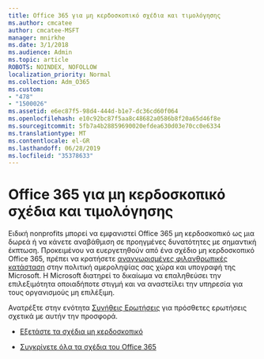 ```yaml
---
title: Office 365 για μη κερδοσκοπικό σχέδια και τιμολόγησης
ms.author: cmcatee
author: cmcatee-MSFT
manager: mnirkhe
ms.date: 3/1/2018
ms.audience: Admin
ms.topic: article
ROBOTS: NOINDEX, NOFOLLOW
localization_priority: Normal
ms.collection: Adm_O365
ms.custom:
- "478"
- "1500026"
ms.assetid: e6ec87f5-98d4-444d-b1e7-dc36cd60f064
ms.openlocfilehash: e10c92bc87f5aa8c48682a0586b8f20a65d46f8e
ms.sourcegitcommit: 5fb7a4b28859690020efdea630d03e70cc0e6334
ms.translationtype: MT
ms.contentlocale: el-GR
ms.lasthandoff: 06/28/2019
ms.locfileid: "35378633"
---
```

# <a name="office-365-for-nonprofit-plans-and-pricing"></a>Office 365 για μη κερδοσκοπικό σχέδια και τιμολόγησης

Ειδική nonprofits μπορεί να εμφανιστεί Office 365 μη κερδοσκοπικό ως μια δωρεά ή να κάνετε αναβάθμιση σε προηγμένες δυνατότητες με σημαντική έκπτωση. Προκειμένου να ευεργετηθούν από ένα σχέδιο μη κερδοσκοπικό Office 365, πρέπει να κρατήσετε [αναγνωρισμένες φιλανθρωπικές κατάσταση](https://go.microsoft.com/fwlink/p/?LinkID=330253) στην πολιτική αμεροληψίας σας χώρα και υπογραφή της Microsoft. Η Microsoft διατηρεί το δικαίωμα να επαληθεύσει την επιλεξιμότητα οποιαδήποτε στιγμή και να αναστείλει την υπηρεσία για τους οργανισμούς μη επιλέξιμη.
  
Ανατρέξτε στην ενότητα [Συνήθεις Ερωτήσεις](https://products.office.com/nonprofit/office-365-nonprofit) για πρόσθετες ερωτήσεις σχετικά με αυτήν την προσφορά.
  
- [Εξετάστε τα σχέδια μη κερδοσκοπικό](https://products.office.com/nonprofit/office-365-nonprofit-plans-and-pricing?tab=1)

- [Συγκρίνετε όλα τα σχέδια του Office 365](https://products.office.com/business/compare-more-office-365-for-business-plans)
